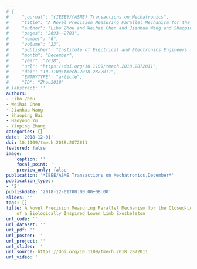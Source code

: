 ```yaml
---
# {
#     "journal": "{IEEE}/{ASME} Transactions on Mechatronics",
#     "title": "A Novel Precision Measuring Parallel Mechanism for the Closed-Loop Control of a Biologically Inspired Lower Limb Exoskeleton",
#     "author": "Libo Zhou and Weihai Chen and Jianhua Wang and Shaoping Bai and Haoyong Yu and Yinping Zhang",
#     "pages": "2693--2703",
#     "number": "6",
#     "volume": "23",
#     "publisher": "Institute of Electrical and Electronics Engineers ({IEEE})",
#     "month": "December",
#     "year": "2018",
#     "url": "https://doi.org/10.1109/tmech.2018.2872011",
#     "doi": "10.1109/tmech.2018.2872011",
#     "ENTRYTYPE": "article",
#     "ID": "Zhou2018"
# }abstract: ''
authors:
- Libo Zhou
- Weihai Chen
- Jianhua Wang
- Shaoping Bai
- Haoyong Yu
- Yinping Zhang
categories: []
date: '2018-12-01'
doi: 10.1109/tmech.2018.2872011
featured: false
image:
    caption: ''
    focal_point: ''
    preview_only: false
publication: '*IEEE/ASME Transactions on Mechatronics,December*'
publication_types:
- '2'
publishDate: '2018-12-01T00:00:00+08:00'
slides: ''
tags: []
title: A Novel Precision Measuring Parallel Mechanism for the Closed-Loop Control
    of a Biologically Inspired Lower Limb Exoskeleton
url_code: ''
url_dataset: ''
url_pdf: ''
url_poster: ''
url_project: ''
url_slides: ''
url_source: https://doi.org/10.1109/tmech.2018.2872011
url_video: ''
---
```

